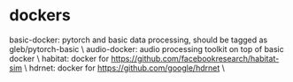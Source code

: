 # dockers
basic-docker: pytorch and basic data processing, should be tagged as gleb/pytorch-basic \\
audio-docker: audio processing toolkit on top of basic docker \\
habitat: docker for https://github.com/facebookresearch/habitat-sim \\
hdrnet: docker for https://github.com/google/hdrnet \\

